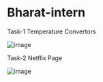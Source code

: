 # Bharat-intern
Task-1 Temperature Convertors 

![image](https://github.com/nitinverma1925/Bharat-intern/assets/147927195/2bc3e07f-e1e9-4854-b40f-5cba35f867cc)

Task-2 Netflix Page

![image](https://github.com/nitinverma1925/Bharat-intern/assets/147927195/d3c6dfdb-c4fe-404e-a246-078631ee5e8e)
